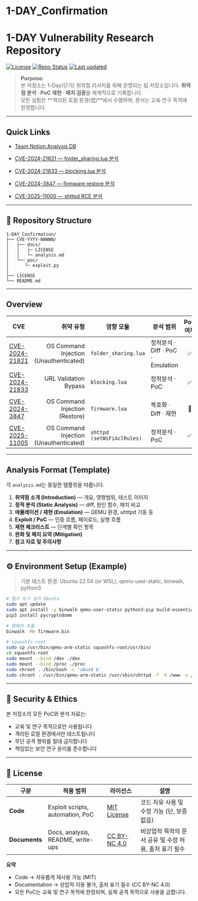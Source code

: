 # 1-DAY_Confirmation

# 1-DAY Vulnerability Research Repository

[![License](https://img.shields.io/badge/License-CC%20BY--NC%204.0-blue.svg)](https://creativecommons.org/licenses/by-nc/4.0/)
[![Repo Status](https://img.shields.io/badge/Status-Research-critical.svg)]()
[![Last updated](https://img.shields.io/badge/Last%20update-2025--10--25-lightgrey.svg)]()

> **Purpose:**  
> 본 저장소는 1-Day(단기) 취약점 리서치를 위해 운영되는 팀 저장소입니다. **취약점 분석 · PoC 재현 · 패치 검증**을 체계적으로 기록합니다.  
> 모든 실험은 **격리된 로컬 환경(랩)**에서 수행하며, 문서는 교육·연구 목적에 한정합니다.

---

## Quick Links

- [Team Notion Analysis DB](https://neighberhood-h.notion.site/2769e85bb8a9806aba9ffddf57bf34ed?v=2769e85bb8a980788c2f000cd39b859c#2769e85bb8a9805caface9da717905ab)   

- [CVE-2024-21821 — folder_sharing.lua 분석](./CVE-2024-21821/analysis.md)  
- [CVE-2024-21833 — blocking.lua 분석](./CVE-2024-21833/analysis.md)  
- [CVE-2024-3847 — firmware restore 분석](./CVE-2024-3847/analysis.md)
- [CVE-2025-11005 — shttpd RCE 분석](./CVE-2025-11005/analysis.md)

---

## 📁 Repository Structure
```
1-DAY_Confirmation/   
├── CVE-YYYY-NNNNN/   
│   ├── docs/ 
│   │   ├─ LICENSE
│   │   └─ analysis.md    
│   └── poc/   
│      └─ exploit.py   
│
├── LICENSE
└── README.md   
 ```  
---

## Overview

| CVE | 취약 유형 | 영향 모듈 | 분석 범위 | PoC 여부 | 상태 |
|-----|------------:|------------|------------|:--------:|:----:|
| [CVE-2024-21821](./CVE-2024-21821/analysis.md) | OS Command Injection (Unauthenticated) | `folder_sharing.lua` | 정적분석 · Diff · PoC · Emulation | ✅ | 완료 |
| [CVE-2024-21833](./CVE-2024-21833/analysis.md) | URL Validation Bypass | `blocking.lua` | 정적분석 · PoC | ✅ | 완료 |
| [CVE-2024-3847](./CVE-2024-3847/analysis.md) | OS Command Injection (Restore) | `firmware.lua` | 복호화 · Diff · 재현 | 🚧 | 진행중 |
| [CVE-2025-11005](./CVE-2025-11005/analysis.md) | OS Command Injection (Unauthenticated) | `shttpd (setWiFiAclRules)` | 정적분석 · PoC | ✅ | 완료 |

---

## Analysis Format (Template)

각 `analysis.md`는 동일한 템플릿을 따릅니다.

1. **취약점 소개 (Introduction)** — 개요, 영향범위, 테스트 이미지  
2. **정적 분석 (Static Analysis)** — diff, 원인 함수, 패치 비교  
3. **에뮬레이션 / 재현 (Emulation)** — QEMU 환경, uhttpd 기동 등  
4. **Exploit / PoC** — 인증 흐름, 페이로드, 실행 흐름  
5. **재현 체크리스트** — 단계별 확인 항목  
6. **완화 및 패치 요약 (Mitigation)**  
7. **참고 자료 및 주의사항**

---

## ⚙️ Environment Setup (Example)

> 기본 테스트 환경: Ubuntu 22.04 (or WSL), qemu-user-static, binwalk, python3

```bash
# 필수 도구 설치 Ubuntu
sudo apt update
sudo apt install -y binwalk qemu-user-static python3-pip build-essential
pip3 install pycryptodome

# 펌웨어 추출
binwalk -Me firmware.bin

# squashfs-root 
sudo cp /usr/bin/qemu-arm-static squashfs-root/usr/bin/
cd squashfs-root
sudo mount --bind /dev ./dev
sudo mount --bind /proc ./proc
sudo chroot . /bin/bash -c 'ubusd &'
sudo chroot . /usr/bin/qemu-arm-static /usr/sbin/uhttpd -f -h /www -x /cgi-bin -p 0.0.0.0:8080
```

---

## 🔐 Security & Ethics

본 저장소의 모든 PoC와 분석 자료는:
- 교육 및 연구 목적으로만 사용됩니다
- 격리된 로컬 환경에서만 테스트됩니다
- 무단 공격 행위를 절대 금지합니다
- 책임있는 보안 연구 윤리를 준수합니다

---

## 🧾 License

| 구분 | 적용 범위 | 라이선스 | 설명 |
|------|------------|-----------|------|
| **Code** | Exploit scripts, automation, PoC | [MIT License](./LICENSE) | 코드 자유 사용 및 수정 가능 (단, 보증 없음) |
| **Documents** | Docs, analysis, README, write-ups | [CC BY-NC 4.0](./docs/LICENSE) | 비상업적 목적의 문서 공유 및 수정 허용, 출처 표기 필수 |

**요약**
- Code → 자유롭게 재사용 가능 (MIT)  
- Documentation → 상업적 이용 불가, 출처 표기 필수 (CC BY-NC 4.0)  
- 모든 PoC는 교육 및 연구 목적에 한정되며, 실제 공격 목적으로 사용을 금합니다.